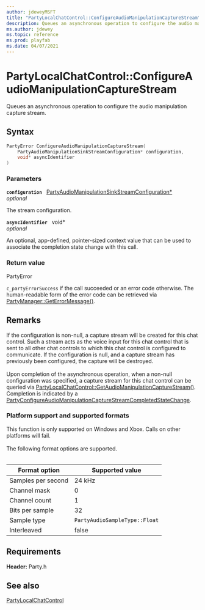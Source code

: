 ```yaml
---
author: jdeweyMSFT
title: "PartyLocalChatControl::ConfigureAudioManipulationCaptureStream"
description: Queues an asynchronous operation to configure the audio manipulation capture stream.
ms.author: jdewey
ms.topic: reference
ms.prod: playfab
ms.date: 04/07/2021
---
```


# PartyLocalChatControl::ConfigureAudioManipulationCaptureStream  

Queues an asynchronous operation to configure the audio manipulation capture stream.  

## Syntax  
  
```cpp
PartyError ConfigureAudioManipulationCaptureStream(  
    PartyAudioManipulationSinkStreamConfiguration* configuration,  
    void* asyncIdentifier  
)  
```  
  
### Parameters  
  
**`configuration`** &nbsp; [PartyAudioManipulationSinkStreamConfiguration*](../../../structs/partyaudiomanipulationsinkstreamconfiguration.md)  
*optional*  
  
The stream configuration.  
  
**`asyncIdentifier`** &nbsp; void*  
*optional*  
  
An optional, app-defined, pointer-sized context value that can be used to associate the completion state change with this call.  
  
  
### Return value  
PartyError
  
```c_partyErrorSuccess``` if the call succeeded or an error code otherwise. The human-readable form of the error code can be retrieved via [PartyManager::GetErrorMessage()](../../PartyManager/methods/partymanager_geterrormessage.md).
  
## Remarks  
  
If the configuration is non-null, a capture stream will be created for this chat control. Such a stream acts as the voice input for this chat control that is sent to all other chat controls to which this chat control is configured to communicate. If the configuration is null, and a capture stream has previously been configured, the capture will be destroyed. <br /><br /> Upon completion of the asynchronous operation, when a non-null configuration was specified, a capture stream for this chat control can be queried via [PartyLocalChatControl::GetAudioManipulationCaptureStream()](partylocalchatcontrol_getaudiomanipulationcapturestream.md). Completion is indicated by a [PartyConfigureAudioManipulationCaptureStreamCompletedStateChange](../../../structs/partyconfigureaudiomanipulationcapturestreamcompletedstatechange.md).   

### Platform support and supported formats

 This function is only supported on Windows and Xbox. Calls on other platforms will fail.   <br /><br /> The following format options are supported.   <br /><br />

| Format option | Supported value |
| --- | --- |
| Samples per second | 24 kHz |
| Channel mask | 0 |
| Channel count | 1 |
| Bits per sample | 32 |
| Sample type | ```PartyAudioSampleType::Float``` |
| Interleaved | false |
  
## Requirements  
  
**Header:** Party.h
  
## See also  
[PartyLocalChatControl](../partylocalchatcontrol.md)  

  
  
